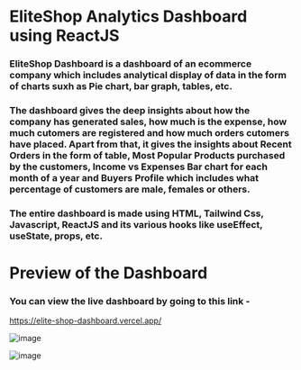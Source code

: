 # EliteShop Analytics Dashboard using ReactJS
 
### EliteShop Dashboard is a dashboard of an ecommerce company which includes analytical display of data in the form of charts suxh as Pie chart, bar graph, tables, etc. 

### The dashboard gives the deep insights about how the company has generated sales, how much is the expense, how much cutomers are registered and how much orders cutomers have placed. Apart from that, it gives the insights about Recent Orders in the form of table, Most Popular Products purchased by the customers, Income vs Expenses Bar chart for each month of a year and Buyers Profile which includes what percentage of customers are male, females or others. 

### The entire dashboard is made using HTML, Tailwind Css, Javascript, ReactJS and its various hooks like useEffect, useState, props, etc.

# Preview of the Dashboard 

### You can view the live dashboard by going to this link - 
https://elite-shop-dashboard.vercel.app/



![image](https://github.com/user-attachments/assets/6ca87a4c-341c-45b2-8c87-703ccb98e0bc)




![image](https://github.com/user-attachments/assets/b65dcfcb-1254-47f3-82b9-b54326c1a68b)








